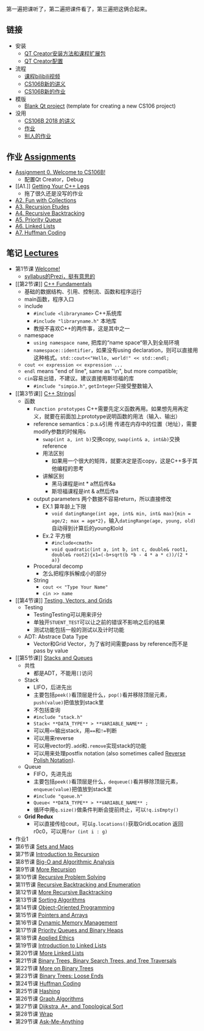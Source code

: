 第一遍把课听了，第二遍把课件看了，第三遍把这俩合起来。
## 链接
- 安装
	- [QT Creator安装方法和课程扩展包](https://web.stanford.edu/dept/cs_edu/resources/qt/install-mac)
	- [QT Creator配置](https://web.stanford.edu/dept/cs_edu/resources/qt/recommended-settings)
- 流程
	- [课程bilibili视频](https://www.bilibili.com/video/BV1G7411k7jG/?spm_id_from=333.337.search-card.all.click&vd_source=c36274ab260939107d72b44fc0e0e746)
	- [CS106B新的讲义](https://web.stanford.edu/class/cs106b/about_lectures)
	- [CS106B新的作业](https://web.stanford.edu/class/cs106b/about_assignments)
- 模版
	- [Blank Qt project](https://web.stanford.edu/dept/cs_edu/resources/qt/BlankProject.zip) (template for creating a new CS106 project)
- 没用
	- [CS106B 2018 的讲义](https://web.stanford.edu/class/archive/cs/cs106b/cs106b.1184/)
	- [作业](https://web.stanford.edu/class/archive/cs/cs106b/cs106b.1198/schedule/) 
	- [别人的作业](https://github.com/heavy3/programming-abstractions?tab=readme-ov-file)
## 作业 [Assignments](https://web.stanford.edu/class/cs106b/about_assignments)
- [Assignment 0. Welcome to CS106B!](https://web.stanford.edu/class/cs106b/assignments/0-namehash/)
	- 配置Qt Creator，Debug
- [[A1.]] [Getting Your C++ Legs](https://web.stanford.edu/class/cs106b/assignments/1-cpp/)
	- 拖了很久还是没写的作业
- [A2. Fun with Collections](https://web.stanford.edu/class/cs106b/assignments/2-adt/)
- [A3. Recursion Etudes](https://web.stanford.edu/class/cs106b/assignments/3-recursion/)
- [A4. Recursive Backtracking](https://web.stanford.edu/class/cs106b/assignments/4-backtracking/)
- [A5. Priority Queue](https://web.stanford.edu/class/cs106b/assignments/5-pqueue/)
- [A6. Linked Lists](https://web.stanford.edu/class/cs106b/assignments/6-lists/)
- [A7. Huffman Coding](https://web.stanford.edu/class/cs106b/assignments/7-huffman/)
## 笔记 [Lectures](https://web.stanford.edu/class/cs106b/about_lectures)
- 第1节课 [Welcome!](https://web.stanford.edu/class/cs106b/lectures/01-welcome/)
	- [syllabus的Prezi，挺有意思的](https://prezi.com/view/YlAFxJBKY907gEYROplc/)
- [[第2节课]] [C++ Fundamentals](https://web.stanford.edu/class/cs106b/lectures/02-cpp/)
	- 基础的数据结构、引用、控制流、函数和程序运行
	- main函数，程序入口
	- include
		- `#include <libraryname>` C++系统库
		- `#include "libraryname.h"` 本地库
		- 教授不喜欢C++的两件事，这是其中之一
	- namespace
		- `using namespace name`, 把库的“name space“带入到全局环境
		- `namespace::identifier`，如果没有using declaration，则可以直接用这种格式。`std::cout<<"Hello, world!" << std::endl;`
	- `cout << expression << expression ...`
	- `endl` means "end of line", same as "\n", but more compatible;
	- `cin`容易出错，不建议。建议直接用斯坦福的库
		- `#include "simpio.h"`, `getInteger`只接受整数输入
- [[第3节课]] [C++ Strings](https://web.stanford.edu/class/cs106b/lectures/03-strings/)|
	- 函数
		- `Function prototypes` C++需要先定义函数再用。如果想先用再定义，就要在前面加上prototype说明函数的用法（输入、输出）
		- reference semantics：p.s.`&`引用 传递在内存中的位置（地址），需要modify参数的时候用`&`
			- `swap(int a, int b)`交换copy, `swap(int& a, int&b)`交换reference
			- 用法区别
				- 如果用一个很大的矩阵，就要决定是否copy，这是C++多于其他编程的思考
			- 讲解区别
				- 黑马课程是int * a然后传&a
				- 斯坦福课程是int & a然后传a
		- output parameters 两个数据不容易return，所以直接修改
			- EX.1 算年龄上下限
				- `void datingRange(int age, int& min, int& max){min = age/2; max = age*2}`，输入`datingRange(age, young, old)`自动得到计算后的young和old
			- Ex.2 平方根
				- `#include<cmath>`
				- `void quadratic(int a, int b, int c, double& root1, double& root2){x1=(-b+sqrt(b *b - 4 * a * c))/(2 * a)}` 
		- Procedural decomp
			- 怎么把程序拆解成小的部分
		- String
			- `cout << "Type Your Name"`
			- `cin >> name`
- [[第4节课]] [Testing, Vectors, and Grids](https://web.stanford.edu/class/cs106b/lectures/04-vector-grid/)
	- Testing
		- TestingTesting可以用来评分
		- 单独开`STUENT_TEST`可以让之前的错误不影响之后的结果
		- 测试功能包括一般的测试以及计时功能
	- ADT: Abstrace Data Type
		- Vector和Grid Vector，为了省时间需要pass by reference而不是pass by value
- [[第5节课]] [Stacks and Queues](https://web.stanford.edu/class/cs106b/lectures/05-stack-queue/)
	- 共性
		- 都是ADT，不能用`[]`访问
	- Stack
		- LIFO，后进先出
		- 主要包括`peek()`看顶层是什么，`pop()`看并移除顶层元素，`push(value)`把值放到stack里
		- 不包括查询
		- `#include "stack.h"`
		- `Stack< **DATA_TYPE** > **VARIABLE_NAME** ;`
		- 可以用`<<`输出stack，用`==`和`!=`判断
		- 可以用来reverse
		- 可以用vector的`.add`和`.remove`实现stack的功能
		- 可以用来处理postfix notation (also sometimes called [Reverse Polish Notation](https://en.wikipedia.org/wiki/Reverse_Polish_notation)).
	- Queue
		- FIFO，先进先出
		- 主要包括`peek()`看顶层是什么，`dequeue()`看并移除顶层元素，`enqueue(value)`把值放到stack里
		- `#include "queue.h"`
		- `Queue< **DATA_TYPE** > **VARIABLE_NAME** ;`
		- 循环中用`q.size()`做条件判断会提前终止，可以`!q.isEmpty()`
	- **Grid Redux**
		- 可以直接传给cout，可以`g.locations()`获取GridLocation 返回r0c0，可以用`for (int i : g)`
- 作业1
- 第6节课 [Sets and Maps](https://web.stanford.edu/class/cs106b/lectures/06-set-map/)
- 第7节课 [Introduction to Recursion](https://web.stanford.edu/class/cs106b/lectures/07-recursion1/)
- 第8节课 [Big-O and Algorithmic Analysis](https://web.stanford.edu/class/cs106b/lectures/08-bigo/)
- 第9节课 [More Recursion](https://web.stanford.edu/class/cs106b/lectures/09-recursion2/)
- 第10节课 [Recursive Problem Solving](https://web.stanford.edu/class/cs106b/lectures/10-recursion3/)
- 第11节课 [Recursive Backtracking and Enumeration](https://web.stanford.edu/class/cs106b/lectures/11-backtracking1/)
- 第12节课 [More Recursive Backtracking](https://web.stanford.edu/class/cs106b/lectures/12-backtracking2/)
- 第13节课 [Sorting Algorithms](https://web.stanford.edu/class/cs106b/lectures/13-sorting/)
- 第14节课 [Object-Oriented Programming](https://web.stanford.edu/class/cs106b/lectures/14-oop/)
- 第15节课 [Pointers and Arrays](https://web.stanford.edu/class/cs106b/lectures/15-pointers-and-arrays/)
- 第16节课 [Dynamic Memory Management](https://web.stanford.edu/class/cs106b/lectures/16-dynamic-memory-management/)
- 第17节课 [Priority Queues and Binary Heaps](https://web.stanford.edu/class/cs106b/lectures/17-pqheap/)
- 第18节课 [Applied Ethics](https://web.stanford.edu/class/cs106b/lectures/18-ethics/)
- 第19节课 [Introduction to Linked Lists](https://web.stanford.edu/class/cs106b/lectures/19-lists1/)
- 第20节课 [More Linked Lists](https://web.stanford.edu/class/cs106b/lectures/20-lists2/)
- 第21节课 [Binary Trees, Binary Search Trees, and Tree Traversals](https://web.stanford.edu/class/cs106b/lectures/21-trees/)
- 第22节课 [More on Binary Trees](https://web.stanford.edu/class/cs106b/lectures/22-bst/)
- 第23节课 [Binary Trees: Loose Ends](https://web.stanford.edu/class/cs106b/lectures/23-loose-ends/)
- 第24节课 [Huffman Coding](https://web.stanford.edu/class/cs106b/lectures/24-huffman/)
- 第25节课 [Hashing](https://web.stanford.edu/class/cs106b/lectures/25-hashing/)
- 第26节课 [Graph Algorithms](https://web.stanford.edu/class/cs106b/lectures/26-graphs/)
- 第27节课 [Dijkstra, A*, and Topological Sort](https://web.stanford.edu/class/cs106b/lectures/27-graph-algorithms/)
- 第28节课 [Wrap](https://web.stanford.edu/class/cs106b/lectures/28-wrap/)
- 第29节课 [Ask-Me-Anything](https://web.stanford.edu/class/cs106b/lectures/29-ama/)